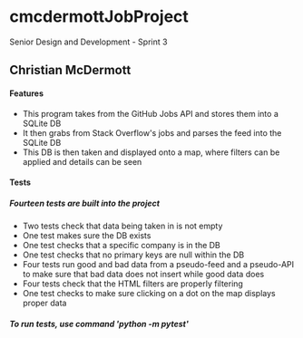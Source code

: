 # cmcdermottJobProject
Senior Design and Development - Sprint 3

## Christian McDermott
#### Features
- This program takes from the GitHub Jobs API and stores them into a SQLite DB
- It then grabs from Stack Overflow's jobs and parses the feed into the SQLite DB
- This DB is then taken and displayed onto a map, where filters can be applied and details can be seen
#### Tests
##### Fourteen tests are built into the project
- Two tests check that data being taken in is not empty
- One test makes sure the DB exists
- One test checks that a specific company is in the DB
- One test checks that no primary keys are null within the DB
- Four tests run good and bad data from a pseudo-feed and a pseudo-API to make sure that bad data does not insert while good data does
- Four tests check that the HTML filters are properly filtering
- One test checks to make sure clicking on a dot on the map displays proper data
##### To run tests, use command 'python -m pytest'
